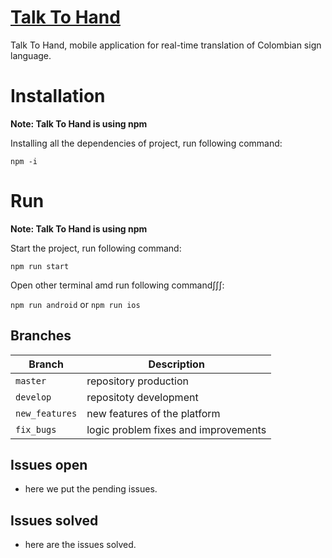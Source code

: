 # [Talk To Hand](http://35.237.54.70/)



Talk To Hand, mobile application for real-time translation of Colombian sign language.

# Installation

**Note: Talk To Hand is using npm**

Installing all the dependencies of project, run following command:

`npm -i`

# Run

**Note: Talk To Hand is using npm**

Start the project, run following command:

`npm run start`

Open other terminal amd run following command∫∫∫:

`npm run android` or
`npm run ios`
## Branches

| Branch         | Description                          |
| -------------- | ------------------------------------ |
| `master`       | repository production                |
| `develop`      | repositoty development               |
| `new_features` | new features of the platform         |
| `fix_bugs`     | logic problem fixes and improvements |

## Issues open

- here we put the pending issues.

## Issues solved

- here are the issues solved.
